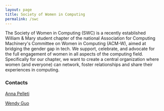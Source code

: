```yaml
---
layout: page
title: Society of Women in Computing
permalink: /swc
---
```

The Society of Women in Computing (SWC) is a recently established William & Mary
student chapter of the national Association for Computing Machinery's Committee
on Women in Computing (ACM-W), aimed at bridging the gender gap in tech.
We support, celebrate, and advocate for the full engagement of women in all
aspects of the computing field. Specifically for our chapter, we want to create
a central organization where women (and everyone) can network, foster
relationships and share their experiences in computing.

### Contacts
[Anna Pelleti](arpelleti@email.wm.edu)

[Wendy Guo](wwguo@email.wm.edu)
